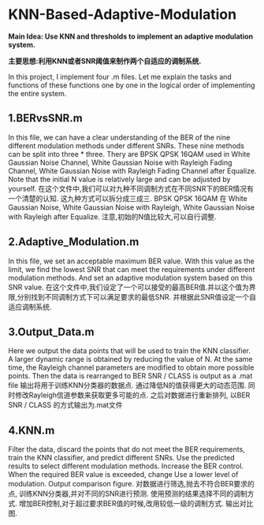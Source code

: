 # KNN-Based-Adaptive-Modulation

**Main Idea: Use KNN and thresholds to implement an adaptive modulation system.**

**主要思想:利用KNN或者SNR阈值来制作两个自适应的调制系统.**

In this project, I implement four .m files. Let me explain the tasks and functions of these functions one by one in the logical order of implementing the entire system.

## 1.BERvsSNR.m
In this file, we can have a clear understanding of the BER of the nine different modulation methods under different SNRs. These nine methods can be split into three * three. Thery are BPSK QPSK 16QAM used in White Gaussian Noise Channel, White Gaussian Noise with Rayleigh Fading Channel, White Gaussian Noise with Rayleigh  Fading Channel after Equalize.
Note that the initial N value is relatively large and can be adjusted by yourself.
在这个文件中,我们可以对九种不同调制方式在不同SNR下的BER情况有一个清楚的认知. 这九种方式可以拆分成三成三. BPSK QPSK 16QAM 在 White Gaussian Noise, White Gaussian Noise with Rayleigh, White Gaussian Noise with Rayleigh after Equalize.
注意,初始的N值比较大,可以自行调整.

## 2.Adaptive_Modulation.m
In this file, we set an acceptable maximum BER value. With this value as the limit, we find the lowest SNR that can meet the requirements under different modulation methods. And set an adaptive modulation system based on this SNR value.
在这个文件中,我们设定了一个可以接受的最高BER值.并以这个值为界限,分别找到不同调制方式下可以满足要求的最低SNR. 并根据此SNR值设定一个自适应调制系统.

## 3.Output_Data.m
Here we output the data points that will be used to train the KNN classifier. A larger dynamic range is obtained by reducing the value of N. At the same time, the Rayleigh channel parameters are modified to obtain more possible points. Then the data is rearranged to BER SNR / CLASS is output as a .mat file
输出将用于训练KNN分类器的数据点. 通过降低N的值获得更大的动态范围. 同时修改Rayleigh信道参数来获取更多可能的点. 之后对数据进行重新排列, 以BER SNR / CLASS 的方式输出为.mat文件

## 4.KNN.m
Filter the data, discard the points that do not meet the BER requirements, train the KNN classifier, and predict different SNRs. Use the predicted results to select different modulation methods. Increase the BER control. When the required BER value is exceeded, change Use a lower level of modulation. Output comparison figure.
对数据进行筛选,抛去不符合BER要求的点, 训练KNN分类器,并对不同的SNR进行预测. 使用预测的结果选择不同的调制方式. 增加BER控制,对于超过要求BER值的时候,改用较低一级的调制方式. 输出对比图.
